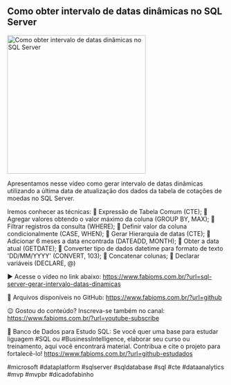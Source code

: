 ## Como obter intervalo de datas dinâmicas no SQL Server

<img src="https://fabioms.com.br//uploads/youtube/Slide66.png" alt="Como obter intervalo de datas dinâmicas no SQL Server" title="SQL Server" width="320"/>

Apresentamos nesse vídeo como gerar intervalo de datas dinâmicas utilizando a última data de atualização dos dados da tabela de cotações de moedas no SQL Server.

Iremos conhecer as técnicas:
🔹 Expressão de Tabela Comum (CTE);
🔹 Agregar valores obtendo o valor máximo da coluna (GROUP BY, MAX);
🔹 Filtrar registros da consulta (WHERE);
🔹 Definir valor da coluna condicionalmente (CASE, WHEN);
🔹 Gerar Hierarquia de datas (CTE);
🔹 Adicionar 6 meses a data encontrada (DATEADD, MONTH);
🔹 Obter a data atual (GETDATE);
🔹 Converter tipo de dados datetime para formato de texto 'DD/MM/YYYY' (CONVERT, 103);
🔹 Concatenar colunas;
🔹 Declarar variáveis (DECLARE, @)

▶️ Acesse o vídeo no link abaixo:
https://www.fabioms.com.br/?url=sql-server-gerar-intervalo-datas-dinamicas

📁 Arquivos disponíveis no GitHub:
https://www.fabioms.com.br/?url=github

😉 Gostou do conteúdo? Inscreva-se também no canal:
https://www.fabioms.com.br/?url=youtube-subscribe 

🎁 Banco de Dados para Estudo SQL:
Se você quer uma base para estudar liguagem #SQL ou #BusinessIntelligence, elaborar seu curso ou treinamento, aqui você encontrará material. 
Contribua e cite o projeto para fortalecê-lo!
https://www.fabioms.com.br/?url=github-estudados

#microsoft #dataplatform #sqlserver #sqldatabase #sql #cte #dataanalytics #mvp #mvpbr #dicadofabinho